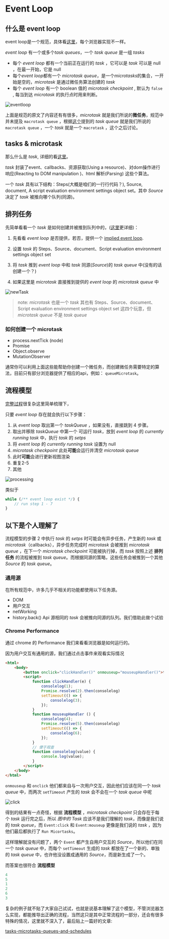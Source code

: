# Event Loop

## 什么是 event loop
event loop是一个规范，具体看[这里](event-loop-spec)，每个浏览器实现不一样。

*event loop* 有一个或多个*task queues*，一个 *task queue* 是一组 *tasks*
* 每个 *event loop* 都有一个当前正在运行的 *task* ，它可以是 *task* 可以是 null ，在最一开始，它是 null
* 每个*event loop*都有一个 *microtask queue*，是一个*microtasks*的集合，一开始是空的，*microtask* 是通过微任务算法创建的 *task*
* 每个 *event loop* 有一个 boolean 值的 *microtask checkpoint* , 默认为 `false` , 每当到达 *microtask* 的执行点时用来判断。

![eventloop][eventloop]

上面是规范的原文了内容还有有很多，*microtask* 就是我们所说的**微任务**，规范中并未提及 `macrotask queue` ，根据[这个][issue]提到的 *task queue* 就是我们所说的 `macrotask queue` ，一个 *task* 就是一个 `macrotask` ，这个之后讨论。


## tasks & microtask
那么什么是 *task*, 详细的看[这里][task]。

*task* 封装了event、callbacks、资源获取(Using a resource)、对dom操作进行响应(Reacting to DOM manipulation
)、html 解析(Parsing) 这些个算法。

一个 *task* 具有以下结构：Steps(大概是咱们的一行行代码？), Source, document, A script evaluation environment settings object set。其中 *Source* 决定了 *task* 被推向哪个队列(同源)。

## 排列任务

先简单看看一个 *task* 是如何创建并被推到队列中的，([这里][queuing tasks]更详细)：
1. 先看看 *event loop* 是否提供，若否，提供一个 [implied event loop][implied event loop].
2. 设置 *task* 的 Steps、Source、document、Script evaluation environment settings object set

3. 将 *task* 推到 *event loop* 中和 *task* 同源(*Source*)的 *task queue* 中(没有的话创建一个？)
3. 如果这里是 *microtask* 直接推到提供的 *event loop* 的 *microtask queue* 中

![newTask][newTask]

> note: *microtask* 也是一个 *task* 其也有 Steps、Source、document、Script evaluation environment settings object set 这四个玩意，但 *microtask queue* 不是 *task queue*

### 如何创建一个 microtask
* process.nextTick (node)
* Promise
* Object.observe
* MutationObserver

通常你可以利用上面这些能帮助你创建一个微任务，而创建微任务需要特定的算法，目前只有部分浏览器提供了相应的api，例如： `queueMicrotask`。

## 流程模型

[完整过程][Processing model]很复杂这里简单梳理下，

只要 *event loop* 存在就会执行以下步骤：

1. 从 *event loop* 取出第一个 *taskQueue* ，如果没有，直接跳到 4 步骤。
2. 取出并移除 *taskQueue* 中第一个 可运行 *task*，放到 *event loop* 的 *currently running task* 中，执行 *task* 的 *setps*
3. 将 *event loop* 的 *currently running task* 设置为 null
4. *microtask checkpoint* 此处**可能**会运行并清空 *microtask queue*
5. 此时**可能**会进行更新视图渲染
6. 重复2-5
7. 其他

![processing][processing]

类似于
```js
while (/** event loop exist */) {
    // run step 1 - 7
}
```

## 以下是个人理解了

流程模型的步骤 2 中执行 *task* 的 *setps* 时可能会有异步任务，产生新的 *task* 或 *microtask*（callbacks），异步任务完成时 *microtask* 会被推到 *microtask queue* ，在下一个 *microtask checkpoint* 可能被执行掉，而 *task* 按照上述 **排列任务** 的流程被推到 *task queue*。而根据同源的策略，这些任务会被推到一个其他 *Source* 的 *task queue*。

### 通用源
在所有规范中，许多几乎不相关的功能都使用以下任务源。
* DOM
* 用户交互
* netWorking
* history.back() Api
源相同的 *task* 会被推向同源的队列。我们借助此做个试验

### Chrome Performance

通过 chrome 的 Performance 我们来看看浏览器是如何运行的。

因为用户交互有通用的源，我们通过点击事件来观看实际情况

```html
<html>
    <body>
        <button onclick="clickHandler()" onmouseup="mouseupHandler()">test</button>
        <script>            
            function clickHandler(e) {
                consolelog(1);
                Promise.resolve(2).then(consolelog)
                setTimeout(() => {
                    consolelog(3);
                });
            }
            function mouseupHandler () {
                consolelog(4);
                Promise.resolve(5).then(consolelog)
                setTimeout(() => {
                    consolelog(6);
                });
            }
            // 便于观查
            function consolelog(value) {
                console.log(value);
            }
        </script>
    </body>
</html>
```

`onmouseup` 和 `onclick` 他们都来自与一次用户交互，因此他们应该在同一个 *task queue* 中，而两次 `setTimeout` 产生的 *task* 会不会在一个 *task queue* 中呢

![click][click]

得到的结果有一点奇怪，根据 **流程模型** ，*microtask checkpoint* 只会存在于每个 *task* 运行完之后，所以 *图中的 Task* 应该不是我们理解的 *task*，而像是我们说的 *task queue*，而 `Event:click` 和 `Event:mouseup` 更像是我们说的 *task* ，因为他们最后都执行了 `Run Micortasks`。

这样理解就没有问题了，两个 `Event` 都产生自用户交互的 *Source*，所以他们在同一个 *task queue* 中，而每个 `setTimeout` 生成的 *task* 都放在了一个新的、单独的 *task queue* 中，也许他没设置成通用的 *Source*，而是新生成了一个。

而答案也很符合 **流程模型**

```js
4
5
1
2
6
3
```

复杂的例子就不贴了大家自己试试，也就是说基本理解了这个模型，不管浏览器怎么实现，都能推导出正确的流程，当然这只是其中正常流程的一部分，还会有很多特殊的情况，这里就不深入了，最后贴上一篇好的文章:

[tasks-microtasks-queues-and-schedules][tasks-microtasks-queues-and-schedules]


[event-loop-spec]:https://html.spec.whatwg.org/multipage/webappapis.html#event-loop
[issue]:https://stackoverflow.com/questions/25915634/difference-between-microtask-and-macrotask-within-an-event-loop-context
[task]:https://html.spec.whatwg.org/multipage/webappapis.html#concept-task
[Processing model]:https://html.spec.whatwg.org/multipage/webappapis.html#event-loop-processing-model
[queuing tasks]:https://html.spec.whatwg.org/multipage/webappapis.html#queuing-tasks
[implied event loop]:https://html.spec.whatwg.org/multipage/webappapis.html#implied-event-loop
[tasks-microtasks-queues-and-schedules]:https://jakearchibald.com/2015/tasks-microtasks-queues-and-schedules/#comment-2198501019
[eventloop]:https://github.com/jwdzzhz777/blog/blob/master/assets/event_loop/eventloop.jpg?raw=true
[newTask]:https://github.com/jwdzzhz777/blog/blob/master/assets/event_loop/newTask.jpg?raw=true
[processing]:https://github.com/jwdzzhz777/blog/blob/master/assets/event_loop/processing.jpg?raw=true
[click]:https://github.com/jwdzzhz777/blog/blob/master/assets/event_loop/click.jpg?raw=true

